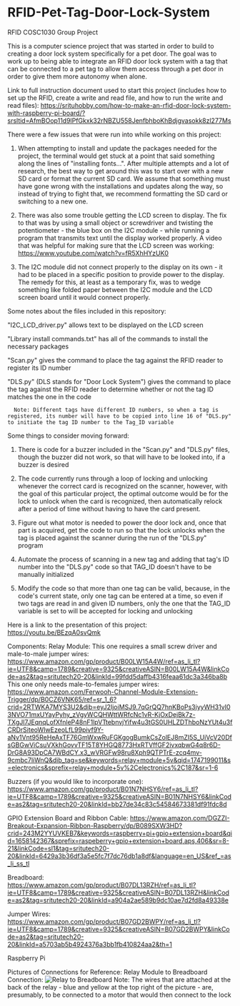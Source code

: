 # RFID-Pet-Tag-Door-Lock-System
RFID COSC1030 Group Project

This is a computer science project that was started in order to build to creating a door lock system specifically for a pet door. The goal was to work up to being able to integrate an RFID door lock system with a tag that can be connected to a pet tag to allow them access through a pet door in order to give them more autonomy when alone.

Link to full instruction document used to start this project (includes how to set up the RFID, create a write and read file, and how to run the write and read files): 
https://srituhobby.com/how-to-make-an-rfid-door-lock-system-with-raspberry-pi-board/?srsltid=AfmBOop11d9lPfGkxk32rNBZU558JenfbhboKhBdjgvasokk8zl277Ms


There were a few issues that were run into while working on this project:

1. When attempting to install and update the packages needed for the project, the terminal would get stuck at a point that said something along the lines of "installing fonts...". After multiple attempts and a lot of research, the best way to get around this was to start over with a new SD card or format the current SD card. We assume that something must have gone wrong with the installations and updates along the way, so instead of trying to fight that, we recommend formatting the SD card or switching to a new one.

2. There was also some trouble getting the LCD screen to display. The fix to that was by using a small object or screwdriver and twisting the potentiometer - the blue box on the I2C module - while running a program that transmits text until the display worked properly.
      A video that was helpful for making sure that the LCD screen was working:
            https://www.youtube.com/watch?v=fR5XhHYzUK0

4. The I2C module did not connect properly to the display on its own - it had to be placed in a specific position to provide power to the display. The remedy for this, at least as a temporary fix, was to wedge something like folded paper between the I2C module and the LCD screen board until it would connect properly.


Some notes about the files included in this repository:

"I2C_LCD_driver.py" allows text to be displayed on the LCD screen

"Library install commands.txt" has all of the commands to install the necessary packages

"Scan.py" gives the command to place the tag against the RFID reader to register its ID number

"DLS.py" (DLS stands for "Door Lock System") gives the command to place the tag against the RFID reader to determine whether or not the tag ID matches the one in the code

      Note: Different tags have different ID numbers, so when a tag is registered, its number will have to be copied into line 16 of "DLS.py" to initiate the tag ID number to the Tag_ID variable


Some things to consider moving forward:

1. There is code for a buzzer included in the "Scan.py" and "DLS.py" files, though the buzzer did not work, so that will have to be looked into, if a buzzer is desired

2. The code currently runs through a loop of locking and unlocking whenever the correct card is recognized on the scanner, however, with the goal of this particular project, the optimal outcome would be for the lock to unlock when the card is recognized, then automatically relock after a period of time without having to have the card present.

3. Figure out what motor is needed to power the door lock and, once that part is acquired, get the code to run so that the lock unlocks when the tag is placed against the scanner during the run of the "DLS.py" program

4. Automate the process of scanning in a new tag and adding that tag's ID number into the "DLS.py" code so that TAG_ID doesn't have to be manually initialized

5. Modify the code so that more than one tag can be valid, because, in the code's current state, only one tag can be entered at a time, so even if two tags are read in and given ID numbers, only the one that the TAG_ID variable is set to will be accepted for locking and unlocking


Here is a link to the presentation of this project:
https://youtu.be/BEzqA0svQmk

Components:
Relay Module:
      This one requires a small screw driver and male-to-male jumper wires:
      https://www.amazon.com/gp/product/B00LW15A4W/ref=as_li_tl?ie=UTF8&camp=1789&creative=9325&creativeASIN=B00LW15A4W&linkCode=as2&tag=sritutech20-20&linkId=99fdd5daffb4316feaa61dc3a346ba8b
      This one only needs male-to-females jumper wires:
      https://www.amazon.com/Ferwooh-Channel-Module-Extension-Trigger/dp/B0CZ6VNK65/ref=sr_1_6?crid=2RTWKA7MYS3U2&dib=eyJ2IjoiMSJ9.7qGrQQ7hnKBoPs3iyyWH31vI03NVO71mxUYayPyhy_zVgyWCQHWttWRfcNc1vR-KjOxDejBk7z-TXgJl7JEqnqLofXfnleP48nF1lpVTtebnvjYifw4u3tGS0UHLZDThboNzYUt4u3fCRDrSiteoWIwEzeoLfL99pivf9Y-aNv1Vnt95ReHeAxTF76GmWxwRuFGKgogBumkCsZolEJ8mZI5S_UiVcV20DfsGBGwViCsuVXkhGovvTF15T8YHGQ8773HxRTVffGF2ivxqbwG4q8r6D-DrG8A93DpCA7WBdCY.x3_wVRGFw98ru8Xph9QTPTrE-zcq4mv-9cmbc7liWnQ&dib_tag=se&keywords=relay+module+5v&qid=1747199011&s=electronics&sprefix=relay+module+5v%2Celectronics%2C187&sr=1-6

Buzzers (if you would like to incorporate one):
      https://www.amazon.com/gp/product/B01N7NHSY6/ref=as_li_tl?ie=UTF8&camp=1789&creative=9325&creativeASIN=B01N7NHSY6&linkCode=as2&tag=sritutech20-20&linkId=bb27de34c83c54584673381df91fdc8d

GPIO Extension Board and Ribbon Cable:
      https://www.amazon.com/DGZZI-Breakout-Expansion-Ribbon-Raspberry/dp/B089SXW3HD?crid=243M2YYUVKEB7&keywords=raspberry+pi+gpio+extension+board&qid=1658142367&sprefix=raspeberry+gpio+extension+board,aps,406&sr=8-21&linkCode=sl1&tag=sritutech20-20&linkId=6429a3b36df3a5e5fc7f7dc76db1a8df&language=en_US&ref_=as_li_ss_tl

Breadboard:
      https://www.amazon.com/gp/product/B07DL13RZH/ref=as_li_tl?ie=UTF8&camp=1789&creative=9325&creativeASIN=B07DL13RZH&linkCode=as2&tag=sritutech20-20&linkId=a904a2ae589b9dc10ae7d2fd8a49338e

Jumper Wires:
      https://www.amazon.com/gp/product/B07GD2BWPY/ref=as_li_tl?ie=UTF8&camp=1789&creative=9325&creativeASIN=B07GD2BWPY&linkCode=as2&tag=sritutech20-20&linkId=a5703ab5b4924376a3bb1fb410824aa2&th=1

Raspberry Pi

Pictures of Connections for Reference:
Relay Module to Breadboard Connection:
![Relay to Breadboard](https://github.com/user-attachments/assets/3b970697-a12a-4109-9361-5b92208c0f6b)
Note: The wires that are attached at the back of the relay - blue and yellow at the top right of the picture - are, presumably, to be connected to a motor that would then connect to the lock
